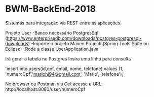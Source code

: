 # BWM-BackEnd-2018
Sistemas para integração via REST entre as aplicações.

Projeto User
-Banco necessário PostgresSql (https://www.enterprisedb.com/downloads/postgres-postgresql-downloads)
-Importe o projeto Maven Projects(Spring Tools Suite ou Eclipse)
-Rode a classe UserApplication.java

Irá gerar a tabela no Postgres
Insira uma linha para consulta 

'insert into users(id,cpf, email, nome, telefone) values (1, 'numeroCpf','mariohj94@gmail.com', 'Mario', 'telefone');'

No browser ou Postman via Get acesse a URL:
http://localhost:8080/user/numeroCpf